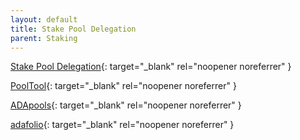 ```yaml
---
layout: default
title: Stake Pool Delegation
parent: Staking
---
```


[Stake Pool Delegation](https://cardano.org/stake-pool-delegation/){: target="_blank" rel="noopener noreferrer" }

[PoolTool](https://pooltool.io/){: target="_blank" rel="noopener noreferrer" }

[ADApools](https://adapools.org/){: target="_blank" rel="noopener noreferrer" }

[adafolio](https://adafolio.com/){: target="_blank" rel="noopener noreferrer" }
